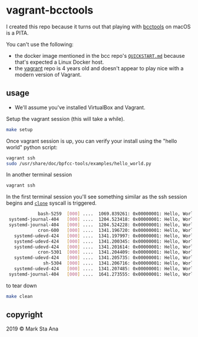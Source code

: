 # vagrant-bcctools

I created this repo because it turns out that playing with [bcctools](https://github.com/iovisor/bcc) on macOS is a PITA.

You can't use the following:

* the docker image mentioned in the bcc repo's [`QUICKSTART.md`](https://github.com/iovisor/bcc/blob/master/QUICKSTART.md) because that's expected a Linux Docker host.
* the [vagrant](https://github.com/iovisor/vagrant) repo is 4 years old and doesn't appear to play nice with a modern version of Vagrant.

## usage

* We'll assume you've installed VirtualBox and Vagrant.

Setup the vagrant session (this will take a while).

```sh
make setup
```

Once vagrant session is up, you can verify your install using the "hello world" python script:

```sh
vagrant ssh
sudo /usr/share/doc/bpfcc-tools/examples/hello_world.py
```

In another terminal session

```sh
vagrant ssh
```

In the first terminal session you'll see something similar as the ssh session begins and [`clone`](https://linux.die.net/man/2/clone) syscall is triggered.

```sh
            bash-5259  [000] ....  1069.839261: 0x00000001: Hello, World!
 systemd-journal-404   [000] ....  1204.523418: 0x00000001: Hello, World!
 systemd-journal-404   [000] ....  1204.524228: 0x00000001: Hello, World!
            cron-600   [000] ....  1341.196720: 0x00000001: Hello, World!
   systemd-udevd-424   [000] ....  1341.197997: 0x00000001: Hello, World!
   systemd-udevd-424   [000] ....  1341.200345: 0x00000001: Hello, World!
   systemd-udevd-424   [000] ....  1341.201614: 0x00000001: Hello, World!
            cron-5301  [000] ....  1341.204409: 0x00000001: Hello, World!
   systemd-udevd-424   [000] ....  1341.205735: 0x00000001: Hello, World!
              sh-5304  [000] ....  1341.206716: 0x00000001: Hello, World!
   systemd-udevd-424   [000] ....  1341.207485: 0x00000001: Hello, World!
 systemd-journal-404   [000] ....  1641.273555: 0x00000001: Hello, World!
```

to tear down

```sh
make clean
```

## copyright

2019 &copy; Mark Sta Ana

